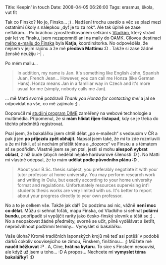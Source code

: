 Title: Keepin' in touch
Date: 2008-04-05 06:26:00
Tags: erasmus, škola, vut fit

Tak co Finsko? No jo, Finsko… ;) . Nadšení trochu *usedlo* a věc se plazí mezi ostatními úkoly s nálepkou „dyť je to za rok“. Ale tak úplně se zase neflákám… Po bráchou zprostředkovaném setkání s [Vladkim](http://www.linkedin.com/in/vladki), který strávil pár let ve Finsku, jsem nezapomněl ani na maily do OAMK. Cílovou destinací [mého e-mailu do Finska](|filename|2008-02-27_prvni-krucky-do-oulu.md) byla **Katja**, koordinátorka. No odpověděla, že nejsem v jejím rajónu a že mě **předává Mattimu** :D . Takže si zase žádné ženské neužiju :-| .

Po mém mailu…

> In addition, my name is Jan. It's something like English John, Spanish Juan, French Jean… However, you can call me Honza (like German Hans). Honza means Jan in a  familiar way in Czech and it's more usual for me (simply, nobody calls me Jan).

… mě Matti svorně pozdravil *Thank you Honza for contacting me!* a jal se odpovídat na vše, co mě zajímalo ;) .

Doporučil mi [studijní program DIME](http://www.oamk.fi/tekniikka/english/studies/non-degree_studies/dime/) zaměřený na webové technologie a multimédia. Připomenul, že si **mám hlídat říjen-listopad**, kdy se je třeba do těchto předmětů registrovat.

Psal jsem, že bakalářku jsem chtěl dělat „po e-mailech“ s vedoucím v ČR a pak ji jen **po příjezdu zpět obhájit**. Napsal jsem také, že mi to zde rozmluvili a že mi řekli, ať si nechám přidělit téma a „dozorce“ ve Finsku a s tématem ať se podřídím. Vlastně jsem se jen ptal, jestli si mohu **alespoň vybrat oblast**, z níž bude (abych nedělal nějaké hardwarové šílenosti :D ). No Matti mi vlastně odepsal, že to mám **udělat podle původního plánu :D** .

> About your B.Sc. thesis subject, you preferably negotiate it with your tutor professor at home university. You may perform research work and writing in Oulu, but exactly according to your home university format and regulations. Unfortunately resources supervising int'l students thesis works are very limited with us. It's better to report about your progress directly to your own professor.

No a to je celkem vše. Takže jak dál? Do podzimu asi nic, vážně **není moc co dělat**. Můžu si sehnat foťák, mapu Finska, od Vladkiho si sehnat **polární bundu**, popřípadě si vypůjčit rarity jako česko-finský slovník a těšit se ;) . No a neopakovat žádné předměty, svorně se učit, pilně vydělávat a šetřit, neprošvihnout podzimní termíny… Vymyslet si bakalářku.

Vaše úloha? Kromě tradičních laponských krojů mě teď asi potěší v podobě dárků cokoliv souvisejícího se zimou, Finskem, finštinou… ;) Můžete mě **naučit běžkovat** :P . A, Cíne, **hrát na kytaru**. To sice s Finskem nesouvisí, ale když už jsem u toho… :D A propos… Nechcete mi **vymyslet téma bakalářky**? :D